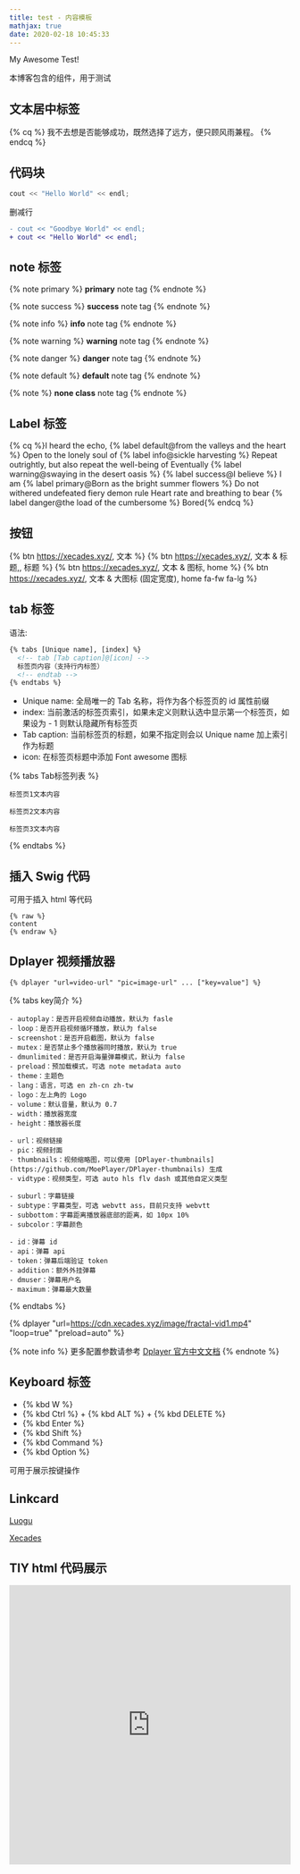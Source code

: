 ```yaml
---
title: test - 内容模板
mathjax: true
date: 2020-02-18 10:45:33
---
```


My Awesome Test!

本博客包含的组件，用于测试

<!-- more -->

## 文本居中标签

{% cq %} 我不去想是否能够成功，既然选择了远方，便只顾风雨兼程。 {% endcq %}

## 代码块

``` cpp Hello World https://xecades.xyz/ homepage
cout << "Hello World" << endl;
```

删减行

``` diff
- cout << "Goodbye World" << endl;
+ cout << "Hello World" << endl;
```

## note 标签

{% note primary %}
**primary** note tag
{% endnote %}

{% note success %}
**success** note tag
{% endnote %}

{% note info %}
**info** note tag
{% endnote %}

{% note warning %}
**warning** note tag
{% endnote %}

{% note danger %}
**danger** note tag
{% endnote %}

{% note default %}
**default** note tag
{% endnote %}

{% note %}
**none class** note tag
{% endnote %}

## Label 标签

{% cq %}I heard the echo, {% label default@from the valleys and the heart %}
Open to the lonely soul of {% label info@sickle harvesting %}
Repeat outrightly, but also repeat the well-being of
Eventually {% label warning@swaying in the desert oasis %}
{% label success@I believe %} I am
{% label primary@Born as the bright summer flowers %}
Do not withered undefeated fiery demon rule
Heart rate and breathing to bear {% label danger@the load of the cumbersome %}
Bored{% endcq %}

## 按钮

{% btn https://xecades.xyz/, 文本 %}
{% btn https://xecades.xyz/, 文本 & 标题,, 标题 %}
{% btn https://xecades.xyz/, 文本 & 图标, home %}
{% btn https://xecades.xyz/, 文本 & 大图标 (固定宽度), home fa-fw fa-lg %}

## tab 标签

语法:

```html
{% tabs [Unique name], [index] %}
  <!-- tab [Tab caption]@[icon] -->
  标签页内容（支持行内标签）
  <!-- endtab -->
{% endtabs %}
```

- Unique name: 全局唯一的 Tab 名称，将作为各个标签页的 id 属性前缀
- index: 当前激活的标签页索引，如果未定义则默认选中显示第一个标签页，如果设为 - 1 则默认隐藏所有标签页
- Tab caption: 当前标签页的标题，如果不指定则会以 Unique name 加上索引作为标题
- icon: 在标签页标题中添加 Font awesome 图标

{% tabs Tab标签列表 %}
  <!-- tab 标签页1 -->
    标签页1文本内容
  <!-- endtab -->
  <!-- tab 标签页2 -->
    标签页2文本内容
  <!-- endtab -->
  <!-- tab 标签页3 -->
    标签页3文本内容
  <!-- endtab -->
{% endtabs %}

## 插入 Swig 代码

可用于插入 html 等代码

```
{% raw %}
content
{% endraw %}
```

## Dplayer 视频播放器

```
{% dplayer "url=video-url" "pic=image-url" ... ["key=value"] %}
```

{% tabs key简介 %}
  <!-- tab 播放器 -->
    - autoplay：是否开启视频自动播放，默认为 fasle
    - loop：是否开启视频循环播放，默认为 false
    - screenshot：是否开启截图，默认为 false
    - mutex：是否禁止多个播放器同时播放，默认为 true
    - dmunlimited：是否开启海量弹幕模式，默认为 false
    - preload：预加载模式，可选 note metadata auto
    - theme：主题色
    - lang：语言，可选 en zh-cn zh-tw
    - logo：左上角的 Logo
    - volume：默认音量，默认为 0.7
    - width：播放器宽度
    - height：播放器长度
  <!-- endtab -->
  <!-- tab 视频 -->
    - url：视频链接
    - pic：视频封面
    - thumbnails：视频缩略图，可以使用 [DPlayer-thumbnails](https://github.com/MoePlayer/DPlayer-thumbnails) 生成
    - vidtype：视频类型，可选 auto hls flv dash 或其他自定义类型
  <!-- endtab -->
  <!-- tab 字幕 -->
    - suburl：字幕链接
    - subtype：字幕类型，可选 webvtt ass，目前只支持 webvtt
    - subbottom：字幕距离播放器底部的距离，如 10px 10%
    - subcolor：字幕颜色
  <!-- endtab -->
  <!-- tab 弹幕 -->
    - id：弹幕 id
    - api：弹幕 api
    - token：弹幕后端验证 token
    - addition：额外外挂弹幕
    - dmuser：弹幕用户名
    - maximum：弹幕最大数量
  <!-- endtab -->
{% endtabs %}

{% dplayer "url=https://cdn.xecades.xyz/image/fractal-vid1.mp4" "loop=true" "preload=auto" %}

{% note info %}
更多配置参数请参考 [Dplayer 官方中文文档](http://dplayer.js.org/#/zh-Hans/?id=%E5%8F%82%E6%95%B0)
{% endnote %}

## Keyboard 标签

 - {% kbd W %}
 - {% kbd Ctrl %} + {% kbd ALT %} + {% kbd DELETE %}
 - {% kbd Enter %}
 - {% kbd Shift %}
 - {% kbd Command %}
 - {% kbd Option %}

可用于展示按键操作

## Linkcard

<a href="https://www.luogu.com.cn/" class="LinkCard">Luogu</a>

<a href="https://xecades.xyz/" class="LinkCard">Xecades</a>

## TIY html 代码展示

<iframe frameborder="no" src="https://tiy.xecades.xyz/?file=MarginCollapse1" width="100%" height="500px"></iframe>